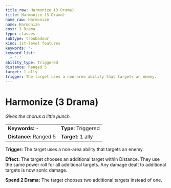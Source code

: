 ```yaml
---
title_raw: Harmonize (3 Drama)
title: Harmonize (3 Drama)
name_raw: Harmonize
name: Harmonize
cost: 3 Drama
type: classes
subtype: troubadour
kind: 1st-level features
keywords: '-'
keyword_list:
  - '-'
ability_type: Triggered
distance: Ranged 5
target: 1 ally
trigger: The target uses a non-area ability that targets an enemy.
---
```


# Harmonize (3 Drama)

*Gives the chorus a little punch.*

|                        |                     |
| :--------------------- | :------------------ |
| **Keywords:** -        | **Type:** Triggered |
| **Distance:** Ranged 5 | **Target:** 1 ally  |

**Trigger:** The target uses a non-area ability that targets an enemy.

**Effect:** The target chooses an additional target within Distance. They use the same power roll for all additional targets. Any damage dealt to additional targets is now sonic damage.

**Spend 2 Drama:** The target chooses two additional targets instead of one.
